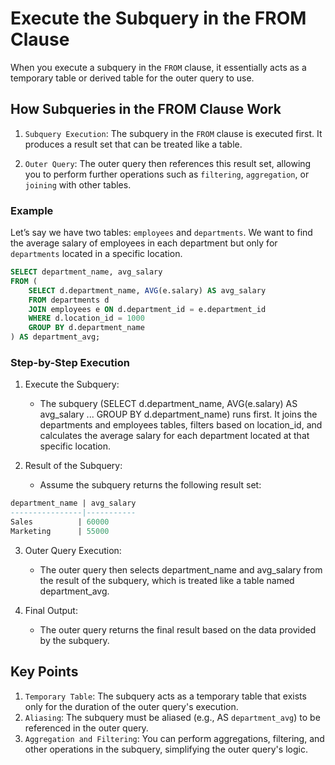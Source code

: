 # Execute the Subquery in the FROM Clause

When you execute a subquery in the `FROM` clause, it essentially acts as a temporary table or derived table for the outer query to use.

## How Subqueries in the FROM Clause Work

1. `Subquery Execution`: The subquery in the `FROM` clause is executed first. It produces a result set that can be treated like a table.

2. `Outer Query`: The outer query then references this result set, allowing you to perform further operations such as `filtering`, `aggregation`, or `joining` with other tables.

### Example

Let’s say we have two tables: `employees` and `departments`. We want to find the average salary of employees in each department but only for `departments` located in a specific location.

```sql
SELECT department_name, avg_salary
FROM (
    SELECT d.department_name, AVG(e.salary) AS avg_salary
    FROM departments d
    JOIN employees e ON d.department_id = e.department_id
    WHERE d.location_id = 1000
    GROUP BY d.department_name
) AS department_avg;
```

### Step-by-Step Execution

1. Execute the Subquery:

   - The subquery (SELECT d.department_name, AVG(e.salary) AS avg_salary ... GROUP BY d.department_name) runs first. It joins the departments and employees tables, filters based on location_id, and calculates the average salary for each department located at that specific location.

2. Result of the Subquery:

   - Assume the subquery returns the following result set:

```sql
department_name | avg_salary
----------------|-----------
Sales          | 60000
Marketing      | 55000
```

3. Outer Query Execution:

   - The outer query then selects department_name and avg_salary from the result of the subquery, which is treated like a table named department_avg.

4. Final Output:

   - The outer query returns the final result based on the data provided by the subquery.

## Key Points

1. `Temporary Table`: The subquery acts as a temporary table that exists only for the duration of the outer query's execution.
2. `Aliasing`: The subquery must be aliased (e.g., AS `department_avg`) to be referenced in the outer query.
3. `Aggregation and Filtering`: You can perform aggregations, filtering, and other operations in the subquery, simplifying the outer query's logic.
